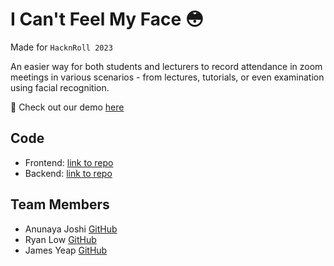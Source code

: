 # I Can't Feel My Face 😳

Made for `HacknRoll 2023`

An easier way for both students and lecturers to record attendance in zoom meetings in various scenarios - from lectures, tutorials, or even examination using facial recognition.

🎉 Check out our demo [here](https://devpost.com/software/facial-recognition-zoom-attendance-i-can-t-feel-my-face#)

## Code
- Frontend: [link to repo](https://github.com/hacknroll2023-icantfeelmyface/icantfeelmyface-frontend)
- Backend: [link to repo](https://github.com/hacknroll2023-icantfeelmyface/backend)

## Team Members
- Anunaya Joshi [GitHub](https://github.com/anunayajoshi)
- Ryan Low [GitHub](https://github.com/Ryan-L98)
- James Yeap [GitHub](https://github.com/orgs/jamesyeap)
